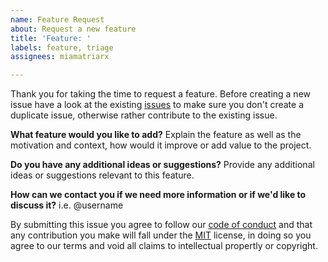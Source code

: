 ```yaml
---
name: Feature Request
about: Request a new feature
title: 'Feature: '
labels: feature, triage
assignees: miamatriarx

---
```


Thank you for taking the time to request a feature.  Before creating a new issue have a look at the existing [issues](https://github.com/matriarx/discussions/issues) to make sure you don't create a duplicate issue, otherwise rather contribute to the existing issue.

**What feature would you like to add?**
Explain the feature as well as the motivation and context, how would it improve or add value to the project.

**Do you have any additional ideas or suggestions?**
Provide any additional ideas or suggestions relevant to this feature.

**How can we contact you if we need more information or if we'd like to discuss it?**
i.e. @username

By submitting this issue you agree to follow our [code of conduct](https://github.com/matriarx/discussions/code_of_conduct.md) and that any contribution you make will fall under the [MIT](https://github.com/matriarx/discussions/license.md) license, in doing so you agree to our terms and void all claims to intellectual propertly or copyright.
